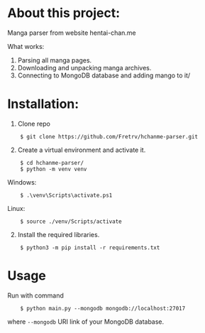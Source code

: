 # **About this project:**

Manga parser from website hentai-chan.me

What works:

1. Parsing all manga pages.
2. Downloading and unpacking manga archives.
3. Connecting to MongoDB database and adding mango to it/

# Installation:

1. Clone repo

```
    $ git clone https://github.com/Fretrv/hchanme-parser.git
```

2. Create a virtual environment and activate it.

```
    $ cd hchanme-parser/
    $ python -m venv venv
```

Windows:

```
    $ .\venv\Scripts\activate.ps1
```

Linux:

```
    $ source ./venv/Scripts/activate
```

2. Install the required libraries.

```
    $ python3 -m pip install -r requirements.txt
```

# Usage

Run with command

```
    $ python main.py --mongodb mongodb://localhost:27017
```

where `--mongodb` URI link of your MongoDB database.
